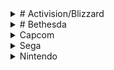 <details>
 <summary># Activision/Blizzard</summary>

* Ignored Complaints of [sexual harassment](https://www.forbes.com/sites/tylerroush/2023/02/03/activision-blizzard-will-pay-sec-35-million-to-settle-claims-over-its-workplace-misconduct-disclosures/?sh=6e64930c642d)
* Harassment potentially led to the [suicide of an employee](https://screenrant.com/activision-blizzard-wrongful-death-lawsuit-deceased-employee/)
* Allegedly withheld raises from [Raven Software employee’s over unionizing](https://gamerant.com/activision-blizzard-raven-software-employees-union-raises-withheld/)
</details>

<details>
  <summary># Bethesda</summary>

* Allegedly didn’t pay Russian development studio Madia for “Echelon” [box sales](https://www.bluesnews.com/a/268/open-letter-to-bethesda-softworks). ([Bethesda’s follow-up letter](https://www.bluesnews.com/cgi-bin/board.pl?action=viewthread&boardid=1&threadid=30665&id=15756&start=20))
* Accused of attempting a hostile acquisition of [Human Head Studios](https://www.ign.com/articles/2013/06/05/what-went-wrong-with-human-heads-prey-2). 
* Alleged successful hostile acquisition of [Arkane Studios](https://metro.co.uk/2016/05/25/bethesda-may-be-planning-prey-2-reveal-at-e3-5903789/). 
* Filed a lawsuit against Mojang over planned trademark title [“Scrolls”](https://www.gamedeveloper.com/business/bethesda-mojang-settle-scrolls-trademark-lawsuit).
* Filed a lawsuit against Fallout’s [original creators Interplay](https://www.gamedeveloper.com/pc/bethesda-sues-interplay-over-use-of-i-fallout-i-license).
* Fallout 76 as a whole. Bugs, glitches, absence of npc’s, the [canvas bag incident](https://www.eurogamer.net/bethesda-pledges-500-atoms-to-customers-affected-by-fallout-76-bag-gate), the [canvas bag data breach](https://www.forbes.com/sites/erikkain/2018/12/05/a-fallout-76-support-glitch-leaked-players-personal-information-for-all-the-world-to-see/?sh=ca63f0278d66), etc. Worthwhile watch from the Internet Historian covering it all: [The Fall of 76](https://youtu.be/kjyeCdd-dl8)
* Pioneered/started microtransactions/dlc with the [Oblivion horse armor](https://youtu.be/ZnSwflaCUKE).
* [Overarcing article about Bethesda controversies](https://www.svg.com/141234/the-shady-side-of-bethesda/). 
* Left bizarre replies to [negative feedback on Steam - YongYea](https://www.youtube.com/watch?v=oyg1zOEc0e0), basically telling players what they feel is wrong. 
* Just like when they blamed the games [horrible optimization](https://www.reddit.com/r/linux_gaming/comments/16fk1cs/major_programming_faults_discovered_in_starfields/) on players [having bad computers](https://www.pcworld.com/article/2058969/trouble-running-starfield-todd-howard-says-upgrade-your-pc.html), when modders fixed the [performance quickly](https://github.com/HansKristian-Work/vkd3d-proton/commit/88e4f300cc0b5b6f0880c1233d562cf506b546fb). 
</details>


<details>
 <summary>Capcom</summary>

* One of the first to normalize on-disc [locked/paid DLC](https://web.archive.org/web/20120404121921/http://www.gamespot.com/news/capcom-defends-on-disc-dlc-report-6369371)
* Tried suing Koei Tecmo citing a patent that [“Lets you gain new content by combining a new piece of software with an already existing game.”](https://www.eurogamer.net/capcom-files-lawsuit-against-koei-tecmo-for-patent-infringement) AKA DLC/Save data transferring. 
* Stole artwork from [Judy A. Juracek](https://www.polygon.com/22519568/resident-evil-4-copyright-infringement-lawsuit-capcom).  [[Lawsuit Filing](https://www.scribd.com/document/510767495/Juracek-vs-Capcom-via-Polygon)] | [[Lawsuit Docket](https://www.courtlistener.com/docket/59963205/juracek-v-capcom-co-ltd/)]
* Allegedly stole monster design from [Richard Raaphorst](https://www.eurogamer.net/movie-director-says-capcom-copied-his-propellerhead-monster-for-resident-evil-village-boss-fight).
* In February 2022, Saudi Arabia’s Public Investment Fund purchased a [5% stake in Capcom](https://www.middleeastmonitor.com/20220206-saudi-acquires-5-stake-in-capcom-and-nexon-gaming-firms-worth-1bn/) [$332Million USD~]
* </details>


<details>
 <summary>Sega</summary>

 Workers at Sega of America say the company is trying to [lay them off](https://kotaku.com/sega-sonic-union-layoffs-persona-yakuza-1851026309) as retaliation for [unionizing](https://kotaku.com/sega-unionize-sonic-angry-birds-yakuza-persona-nlrb-1850369510).
</details>


<details>
 <summary>Nintendo</summary>

* DMCA on LockPick RCM over unrelated ToTK leak.
* Lawsuit on Bowser
* DMCA’s on numerous Youtubers and streamers
* Updated 3DS firmware just after dropping all support/shutting down the eshop for the console, just to target and remove homebrewing. 
* Sent a [Cease & Desist order to Youtuber CptnAlex](https://twitter.com/Cptn_Alex/status/1335790704895942659) for selling themed joycon shells in [honor of the late Etika](https://www.svg.com/156610/nintendo-youtuber-etika-found-dead-at-29/) to [raise charity money](https://twitter.com/Cptn_Alex/status/1207047965883408386) for the JED Foundation. 
* Sent a [Cease & Desist](https://twitter.com/TheBigHouseSSB/status/1329521081577857036) to Smash Bros tournament Big House because of [unauthorized mods](https://twitter.com/pshanley88/status/1329544558288400384?s=20).
* The Joy-Con [drift issue & class action lawsuit](https://www.polygon.com/2019/7/22/20704203/joy-con-drift-class-action-lawsuit-nintendo-switch).
* They partnered with Foxconn for the Wii-U. A company [known to use child labor](https://kotaku.com/report-chinese-kids-were-used-to-manufacture-the-wii-u-5952422), among many [other things](https://www.cnet.com/tech/tech-industry/riots-suicides-and-other-issues-in-foxconns-iphone-factories/).
* Reverse Engineered the code for the original Donkey Kong, [cutting it’s original creator out](https://www.timeextension.com/features/flashback-meet-ikegami-tsushinki-the-donkey-kong-developer-that-sued-nintendo-and-won) completely for the games sequel. 
* The [Donkey Kong costume](https://www.latimes.com/local/lanow/la-me-ln-donkey-kong-sues-nintendo-20141202-story.html) injured its wearers. 
* Super Mario Bros for the Wii’s virtual console is [allegedly an illegal ROM](https://www.eurogamer.net/did-nintendo-download-a-mario-rom-and-sell-it-back-to-us).
* They sued the creator of the [Game Genie](https://scholar.google.com/scholar_case?case=14167398686354689030&hl=en&as_sdt=2&as_vis=1&oi=scholarr). ([and lost](https://law.justia.com/cases/federal/appellate-courts/F2/964/965/341457/))
* I skipped over a lot of smaller issues/controversies. Here is a list of them as well as [the site I used to gather a lot of this information](https://www.svg.com/252281/the-shady-side-of-nintendo/).
</details>
